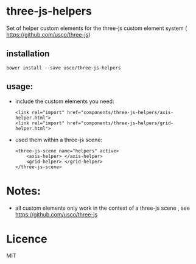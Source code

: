 three-js-helpers
============================

Set of helper custom elements for the three-js custom element system ( https://github.com/usco/three-js)

installation
------------

    bower install --save usco/three-js-helpers


usage:
------

  - include the custom elements you need:

        <link rel="import" href="components/three-js-helpers/axis-helper.html">
        <link rel="import" href="components/three-js-helpers/grid-helper.html">


  - used them within a three-js scene:

        <three-js-scene name="helpers" active>
            <axis-helper> </axis-helper>
            <grid-helper> </grid-helper>
        </three-js-scene>


Notes:
=====

- all custom elements only work in the context of a three-js scene , see https://github.com/usco/three-js

Licence
=======
MIT
